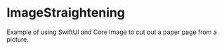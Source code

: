 # ImageStraightening
Example of using SwiftUI and Core Image to cut out a paper page from a picture.
